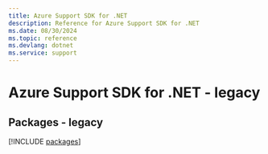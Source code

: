 ```yaml
---
title: Azure Support SDK for .NET
description: Reference for Azure Support SDK for .NET
ms.date: 08/30/2024
ms.topic: reference
ms.devlang: dotnet
ms.service: support
---
```

# Azure Support SDK for .NET - legacy
## Packages - legacy
[!INCLUDE [packages](support-index.md)]
